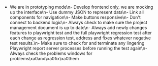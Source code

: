 - We are in prototyping mode\n- Develop frontend only, we are mocking up the interface\n- Use dummy JSON to represent data\n- Link all components for navigation\n- Make buttons responsive\n- Don\'t connect to backend logic\n- Always check to make sure the project management document is up to date\n- Always add newly changes features to playwright test and the full playwright regression test after each change as regression test, address and fixes whatever negative test results.\n- Make sure to check for and terminate any lingering Playwright report server processes before running the test again\n- Always check the problems windows for problems\xa0and\xa0fix\xa0them